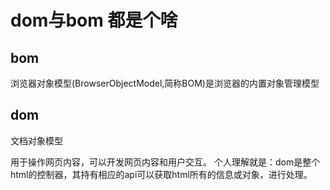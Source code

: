 # dom与bom 都是个啥

## bom

浏览器对象模型(BrowserObjectModel,简称BOM)是浏览器的内置对象管理模型

## dom

文档对象模型

用于操作网页内容，可以开发网页内容和用户交互。 个人理解就是：dom是整个html的控制器，其持有相应的api可以获取html所有的信息或对象，进行处理。
